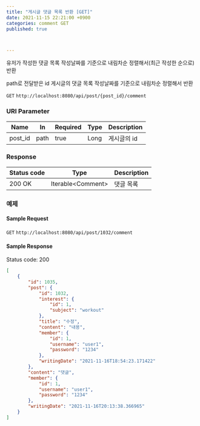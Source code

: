 ```yaml
---
title: "게시글 댓글 목록 반환 [GET]"
date: 2021-11-15 22:21:00 +0900
categories: comment GET
published: true



---
```


유저가 작성한 댓글 목록 작성날짜를 기준으로 내림차순 정렬해서(최근 작성한 순으로) 반환

path로 전달받은 id 게시글의 댓글 목록 작성날짜를 기준으로 내림차순 정렬해서 반환

`GET` `http://localhost:8080/api/post/{post_id}/comment`

### URI Parameter

| Name    | In   | Required | Type | Description |
| ------- | ---- | -------- | ---- | ----------- |
| post_id | path | true     | Long | 게시글의 id |

### Response

| Status code | Type               | Description |
| ----------- | ------------------ | ----------- |
| 200 OK      | Iterable\<Comment> | 댓글 목록   |



### 예제

#### Sample Request

`GET` `http://localhost:8080/api/post/1032/comment`

#### Sample Response

Status code: 200

```json
[
    {
        "id": 1035,
        "post": {
            "id": 1032,
            "interest": {
                "id": 1,
                "subject": "workout"
            },
            "title": "수정",
            "content": "내용",
            "member": {
                "id": 1,
                "username": "user1",
                "password": "1234"
            },
            "writingDate": "2021-11-16T18:54:23.171422"
        },
        "content": "댓글",
        "member": {
            "id": 1,
            "username": "user1",
            "password": "1234"
        },
        "writingDate": "2021-11-16T20:13:38.366965"
    }
]
```

